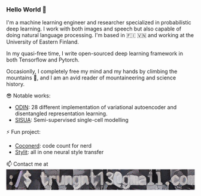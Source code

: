 ### Hello World 👋

I'm a machine learning engineer and researcher specialized in probabilistic deep learning. I work with both images and speech but also capable of doing natural language processing.
I'm based in :finland: 🇻🇳 and working at the University of Eastern Finland.

In my quasi-free time, I write open-sourced deep learning framework in both Tensorflow and Pytorch. 

Occasionlly, I completely free my mind and my hands by climbing the mountains :mount_fuji:, and I am an avid reader of mountaineering and science history.

:sunglasses: Notable works:

- [ODIN](https://github.com/trungnt13/odin-ai): 28 different implementation of variational autoencoder and disentangled representation learning.
- [SISUA](https://github.com/trungnt13/sisua): Semi-supervised single-cell modelling

⚡ Fun project:

- [Coconerd](https://github.com/trungnt13/Code-counts): code count for nerd
- [Stylit](https://github.com/trungnt13/neural-style-transfer): all in one neural style transfer

📫 Contact me at
![Email](https://github.com/trungnt13/trungnt13/blob/main/tmp3.png)

